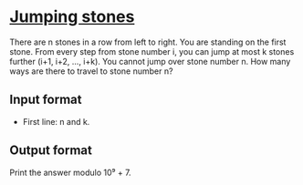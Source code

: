 # [Jumping stones][link]

There are n stones in a row from left to right. You are standing on the first stone. From every step from stone number i, you can jump at most k stones further (i+1, i+2, ..., i+k). You cannot jump over stone number n. How many ways are there to travel to stone number n?

## Input format

- First line: n and k.

## Output format

Print the answer modulo 10⁹ + 7.

[link]: https://www.hackerearth.com/practice/algorithms/dynamic-programming/introduction-to-dynamic-programming-1/practice-problems/algorithm/jump-k-forward-250d464b/

